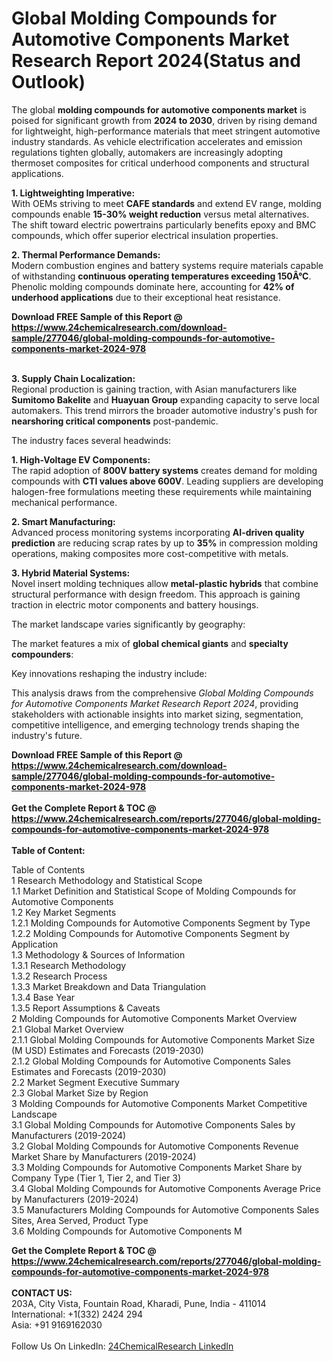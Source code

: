 <h1>Global Molding Compounds for Automotive Components Market Research Report 2024(Status and Outlook)</h1><p>The global <strong>molding compounds for automotive components market</strong> is poised for significant growth from <strong>2024 to 2030</strong>, driven by rising demand for lightweight, high-performance materials that meet stringent automotive industry standards. As vehicle electrification accelerates and emission regulations tighten globally, automakers are increasingly adopting thermoset composites for critical underhood components and structural applications.</p><p><strong>1. Lightweighting Imperative:</strong><br>
With OEMs striving to meet <strong>CAFE standards</strong> and extend EV range, molding compounds enable <strong>15-30% weight reduction</strong> versus metal alternatives. The shift toward electric powertrains particularly benefits epoxy and BMC compounds, which offer superior electrical insulation properties.</p><p><strong>2. Thermal Performance Demands:</strong><br>
Modern combustion engines and battery systems require materials capable of withstanding <strong>continuous operating temperatures exceeding 150Â°C</strong>. Phenolic molding compounds dominate here, accounting for <strong>42% of underhood applications</strong> due to their exceptional heat resistance.</p><div><b>Download FREE Sample of this Report @ 
            <a href="https://www.24chemicalresearch.com/download-sample/277046/global-molding-compounds-for-automotive-components-market-2024-978">
            https://www.24chemicalresearch.com/download-sample/277046/global-molding-compounds-for-automotive-components-market-2024-978</a></b></div><br><p><strong>3. Supply Chain Localization:</strong><br>
Regional production is gaining traction, with Asian manufacturers like <strong>Sumitomo Bakelite</strong> and <strong>Huayuan Group</strong> expanding capacity to serve local automakers. This trend mirrors the broader automotive industry's push for <strong>nearshoring critical components</strong> post-pandemic.</p><p>The industry faces several headwinds:</p><p><strong>1. High-Voltage EV Components:</strong><br>
The rapid adoption of <strong>800V battery systems</strong> creates demand for molding compounds with <strong>CTI values above 600V</strong>. Leading suppliers are developing halogen-free formulations meeting these requirements while maintaining mechanical performance.</p><p><strong>2. Smart Manufacturing:</strong><br>
Advanced process monitoring systems incorporating <strong>AI-driven quality prediction</strong> are reducing scrap rates by up to <strong>35%</strong> in compression molding operations, making composites more cost-competitive with metals.</p><p><strong>3. Hybrid Material Systems:</strong><br>
Novel insert molding techniques allow <strong>metal-plastic hybrids</strong> that combine structural performance with design freedom. This approach is gaining traction in electric motor components and battery housings.</p><p>The market landscape varies significantly by geography:</p><p>The market features a mix of <strong>global chemical giants</strong> and <strong>specialty compounders</strong>:</p><p>Key innovations reshaping the industry include:</p><p>This analysis draws from the comprehensive <em>Global Molding Compounds for Automotive Components Market Research Report 2024</em>, providing stakeholders with actionable insights into market sizing, segmentation, competitive intelligence, and emerging technology trends shaping the industry's future.</p><div><b>Download FREE Sample of this Report @ 
            <a href="https://www.24chemicalresearch.com/download-sample/277046/global-molding-compounds-for-automotive-components-market-2024-978">
            https://www.24chemicalresearch.com/download-sample/277046/global-molding-compounds-for-automotive-components-market-2024-978</a></b></div><br><div><b>Get the Complete Report & TOC @ 
            <a href="https://www.24chemicalresearch.com/reports/277046/global-molding-compounds-for-automotive-components-market-2024-978">
            https://www.24chemicalresearch.com/reports/277046/global-molding-compounds-for-automotive-components-market-2024-978</a></b></div><br>
            <b>Table of Content:</b><p>Table of Contents<br />
1 Research Methodology and Statistical Scope<br />
1.1 Market Definition and Statistical Scope of Molding Compounds for Automotive Components<br />
1.2 Key Market Segments<br />
1.2.1 Molding Compounds for Automotive Components Segment by Type<br />
1.2.2 Molding Compounds for Automotive Components Segment by Application<br />
1.3 Methodology & Sources of Information<br />
1.3.1 Research Methodology<br />
1.3.2 Research Process<br />
1.3.3 Market Breakdown and Data Triangulation<br />
1.3.4 Base Year<br />
1.3.5 Report Assumptions & Caveats<br />
2 Molding Compounds for Automotive Components Market Overview<br />
2.1 Global Market Overview<br />
2.1.1 Global Molding Compounds for Automotive Components Market Size (M USD) Estimates and Forecasts (2019-2030)<br />
2.1.2 Global Molding Compounds for Automotive Components Sales Estimates and Forecasts (2019-2030)<br />
2.2 Market Segment Executive Summary<br />
2.3 Global Market Size by Region<br />
3 Molding Compounds for Automotive Components Market Competitive Landscape<br />
3.1 Global Molding Compounds for Automotive Components Sales by Manufacturers (2019-2024)<br />
3.2 Global Molding Compounds for Automotive Components Revenue Market Share by Manufacturers (2019-2024)<br />
3.3 Molding Compounds for Automotive Components Market Share by Company Type (Tier 1, Tier 2, and Tier 3)<br />
3.4 Global Molding Compounds for Automotive Components Average Price by Manufacturers (2019-2024)<br />
3.5 Manufacturers Molding Compounds for Automotive Components Sales Sites, Area Served, Product Type<br />
3.6 Molding Compounds for Automotive Components M</p><div><b>Get the Complete Report & TOC @ 
            <a href="https://www.24chemicalresearch.com/reports/277046/global-molding-compounds-for-automotive-components-market-2024-978">
            https://www.24chemicalresearch.com/reports/277046/global-molding-compounds-for-automotive-components-market-2024-978</a></b></div><br><b>CONTACT US:</b><br>
            203A, City Vista, Fountain Road, Kharadi, Pune, India - 411014<br>
            International: +1(332) 2424 294<br>
            Asia: +91 9169162030 <br><br>
            Follow Us On LinkedIn: <a href="https://www.linkedin.com/company/24chemicalresearch/">24ChemicalResearch LinkedIn</a>